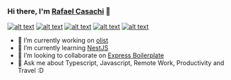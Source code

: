 ### Hi there, I'm <a href="https://rafaelcasachi.dev" blank="target">Rafael Casachi</a> 👋

[![alt text][1.1]][1]
[![alt text][2.1]][2]
[![alt text][3.1]][3]
[![alt text][4.1]][4]
[![alt text][5.1]][5]

- 🔭  I’m currently working on <a href="https://github.com/olist" blank="target">olist</a>
- 🌱  I’m currently learning <a href="https://github.com/nestjs" blank="target">NestJS</a>
- 👯  I’m looking to collaborate on <a href="https://github.com/rcasachi/express-ts-boilerplate" blank="target">Express Boilerplate</a>
- 💬  Ask me about Typescript, Javascript, Remote Work, Productivity and Travel :D


[1.1]: https://img.shields.io/badge/Twitter-1DA1F2?style=for-the-badge&logo=twitter&logoColor=white (twitter)
[2.1]: https://img.shields.io/badge/Facebook-1877F2?style=for-the-badge&logo=facebook&logoColor=white (facebook)
[3.1]: https://img.shields.io/badge/GitHub-100000?style=for-the-badge&logo=github&logoColor=white (github)
[4.1]: https://img.shields.io/badge/LinkedIn-0077B5?style=for-the-badge&logo=linkedin&logoColor=white (linkedin)
[5.1]: https://img.shields.io/badge/Instagram-E4405F?style=for-the-badge&logo=instagram&logoColor=white (instagram)

[1]: http://www.twitter.com/rcasachi
[2]: http://www.facebook.com/rafael.casachi/
[3]: http://www.github.com/rcasachi
[4]: https://www.linkedin.com/in/rafaelcasachi/
[5]: https://www.instagram.com/rafaelcasachi/
